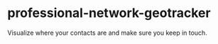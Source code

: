 # professional-network-geotracker
Visualize where your contacts are and make sure you keep in touch.
